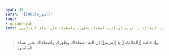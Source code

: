 ```yaml
---
ayah: 42
surah: '[[003|سورة]]'
tags:
- quran/ayah
text: وإذ قالت الملائكة يا مريم إن الله اصطفاك وطهرك واصطفاك على نساء العالمين
---
```

> وإذ قالت [[الملائكة]] يا [[مريم]] إن الله اصطفاك وطهرك واصطفاك على نساء العالمين
